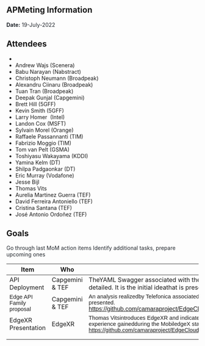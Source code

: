 ## APMeting Information

<span class="colour" style="color:rgb(36, 41, 47)">**Date:** 19-July-2022</span>

## Attendees

* 
* Andrew Wajs (Scenera)
* Babu Narayan (Nabstract)
* Christoph Neumann (Broadpeak)
* Alexandru Ciinaru (Broadpeak)
* Tuan Tran (Broadpeak)
* Deepak Gunjal (Capgemini)
* Brett Hill (5GFF)
* Kevin Smith (5GFF)
* Larry Homer  (Intel)
* Landon Cox (MSFT)
* Sylvain Morel (Orange)
* Raffaele Passannanti (TIM)
* Fabrizio Moggio (TIM)
* Tom van Pelt (GSMA)
* Toshiyasu Wakayama (KDDI)
* Yamina Kelm (DT)
* Shilpa Padgaonkar (DT)
* Eric Murray (Vodafone)
* Jesse Bijl
* Thomas Vits
* Aurelia Martinez Guerra (TEF)
* David Ferreira Antoniello (TEF)
* Cristina Santana (TEF)
* José Antonio Ordoñez (TEF)

## Goals

<span class="colour" style="color:rgb(36, 41, 47)">Go through last MoM action items Identify additional tasks, prepare upcoming ones</span>

| Item | Who | Description |
| ---- | --- | ----------- |
| <span lang="EN-US" style="mso-ansi-language:EN-US">API Deployment</span> | Capgemini & TEF | <span lang="EN-US" style="mso-fareast-font-family:&quot;Times New Roman&quot;;mso-ansi-language:EN-US">TheYAML Swagger associated with the APIs proposed and created by&nbsp; Orange, DT,Capgemini and Telefonica was presented and detailed. It is the initial ideathat is presented as a starting point to be complemented, edited and reviewedby the participants.&nbsp;</span> |
| <span class="font" style="font-family:Calibri, sans-serif"><span class="size" style="font-size:11pt">Edge API Family proposal</span></span> | Capgemini & TEF | <span class="font" style="font-family:Calibri, sans-serif"><span class="size" style="font-size:11pt">An analysis realizedby Telefonica associated with the 5GFF APIs and the Deployment APIs, and thepossible relationship between them, was presented. </span></span><br><span class="font" style="font-family:Calibri, sans-serif"><span class="size" style="font-size:11pt"></span>https://github.com/camaraproject/EdgeCloud/blob/main/documentation/Presentation/EdgeXR\_forCAMARAEdgeCloudWG\_20220719.pdf</span> |
| EdgeXR Presentation | EdgeXR | <span class="font" style="font-family:Calibri, sans-serif"><span class="size" style="font-size:11pt">Thomas Vitsintroduces EdgeXR and indicates that they want to support and be part of thedevelopment of the CAMARA APIs, taking advantage of the experience gainedduring the MobiledgeX stage. The presentation is included. </span></span><br><span class="font" style="font-family:Calibri, sans-serif"><span class="size" style="font-size:11pt">https://github.com/camaraproject/EdgeCloud/blob/main/documentation/Presentation/EdgeXR\_forCAMARAEdgeCloudWG\_20220719.pdf</span></span> |
|  |  |  |
|  |  |  |
